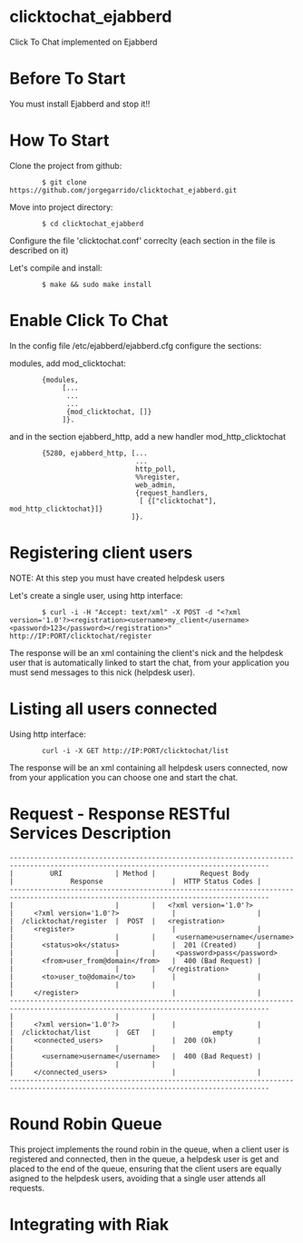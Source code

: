 clicktochat_ejabberd
====================

Click To Chat implemented on Ejabberd

Before To Start
====

You must install Ejabberd and stop it!!

How To Start
====

Clone the project from github:

			$ git clone https://github.com/jorgegarrido/clicktochat_ejabberd.git

Move into project directory:

			$ cd clicktochat_ejabberd

Configure the file 'clicktochat.conf' correclty (each section in the file is described on it)

Let's compile and install:

			$ make && sudo make install

Enable Click To Chat
====

In the config file /etc/ejabberd/ejabberd.cfg configure the sections:

modules, add mod_clicktochat:

			{modules,
		         [...
          		  ...
          		  ...
          		  {mod_clicktochat, []}
         		 ]}.

and in the section ejabberd_http, add a new handler mod_http_clicktochat

			{5280, ejabberd_http, [...
                                   ...
                                   http_poll,
                                   %%register,
                                   web_admin,
                                   {request_handlers,
                                    [ {["clicktochat"], mod_http_clicktochat}]}
                                  ]}.


Registering client users
====

NOTE: At this step you must have created helpdesk users

Let's create a single user, using http interface:

			$ curl -i -H "Accept: text/xml" -X POST -d "<?xml version='1.0'?><registration><username>my_client</username><password>123</password></registration>" http://IP:PORT/clicktochat/register

The response will be an xml containing the client's nick and the 
helpdesk user that is automatically linked to start the chat, from your
application you must send messages to this nick (helpdesk user).

Listing all users connected
====

Using http interface:

			curl -i -X GET http://IP:PORT/clicktochat/list

The response will be an xml containing all helpdesk users connected, now from your 
application you can choose one and start the chat.

Request - Response RESTful Services Description
====

	--------------------------------------------------------------------------------------------------------------------------------------
	|         URI             | Method |           Request Body             |              Response                 |  HTTP Status Codes |
	--------------------------------------------------------------------------------------------------------------------------------------
	|                         |        |   <?xml version='1.0'?>            |     <?xml version='1.0'?>             |                    |
	|  /clicktochat/register  |  POST  |   <registration>                   |     <register>                        |                    |
	|                         |        |     <username>username</username>  |       <status>ok</status>             |  201 (Created)     |            
	|                         |        |     <password>pass</password>      |       <from>user_from@domain</from>   |  400 (Bad Request) |
	|                         |        |   </registration>                  |       <to>user_to@domain</to>         |                    |
	|                         |        |                                    |     </register>                       |                    |
	--------------------------------------------------------------------------------------------------------------------------------------
	|                         |        |                                    |     <?xml version='1.0'?>             |                    |
	|  /clicktochat/list      |  GET   |              empty                 |     <connected_users>                 |  200 (Ok)          |
	|                         |        |                                    |       <username>username</username>   |  400 (Bad Request) |
	|                         |        |                                    |     </connected_users>                |                    |
	--------------------------------------------------------------------------------------------------------------------------------------
		

Round Robin Queue
====

This project implements the round robin in the queue, when a client user is registered
and connected, then in the queue, a helpdesk user is get and placed to the end
of the queue, ensuring that the client users are equally asigned to the helpdesk users,
avoiding that a single user attends all requests.

Integrating with Riak
====


